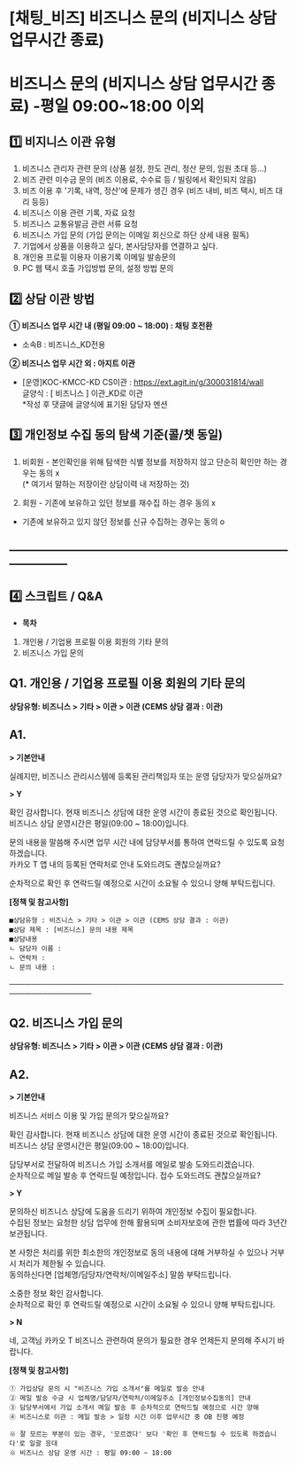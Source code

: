 # [채팅_비즈] 비즈니스 문의 (비지니스 상담 업무시간 종료)

**비즈니스 문의 (비지니스 상담 업무시간 종료) -평일 09:00~18:00 이외**
================================================

**1️⃣ 비지니스 이관 유형**
------------------

1. 비즈니스 관리자 관련 문의 (상품 설정, 한도 관리, 정산 문의, 임원 초대 등...)
2. 비즈 관련 미수금 문의 (비즈 이용료, 수수료 등 / 빌링에서 확인되지 않음)
3. 비즈 이용 후 '기록, 내역, 정산'에 문제가 생긴 경우 (비즈 내비, 비즈 택시, 비즈 대리 등등)
4. 비즈니스 이용 관련 기록, 자료 요청
5. 비즈니스 교통유발금 관련 서류 요청
6. 비즈니스 가입 문의 (가입 문의는 이메일 회신으로 하단 상세 내용 필독)
7. 기업에서 상품을 이용하고 싶다, 본사담당자를 연결하고 싶다.
8. 개인용 프로필 이용자 이용기록 이메일 발송문의
9. PC 웹 택시 호출 가입방법 문의, 설정 방법 문의

**2️⃣** **상담 이관 방법**
--------------------

**① 비즈니스 업무 시간 내 (평일 09:00 ~ 18:00) : 채팅 호전환**

* 소속B : 비즈니스\_KD전용

**② 비즈니스 업무 시간 외 : 아지트 이관**

* [운영]KOC-KMCC-KD CS이관 : <https://ext.agit.in/g/300031814/wall>  
  글양식 : [ 비즈니스 ] 이관\_KD로 이관  
  \*작성 후 댓글에 글양식에 표기된 담당자 멘션

**3️⃣ 개인정보 수집 동의 탐색 기준(콜/챗 동일)**
--------------------------------

1. 비회원 - 본인확인을 위해 탐색한 식별 정보를 저장하지 않고 단순히 확인만 하는 경우는 동의 x  
(\* 여기서 말하는 저장이란 상담이력 내 저장하는 것)

2. 회원 - 기존에 보유하고 있던 정보를 재수집 하는 경우 동의 x   
- 기존에 보유하고 있지 않던 정보를 신규 수집하는 경우는 동의 o

**―****―****―****―****―****―****―****―****―****―****―****―****―****―****―****―****―****―****―****―****―****―****―****―****―****―****―****―****―**
-------------------------------------------------------------------------------------------------------------------------------------------------

**4️⃣** **스크립트 / Q&A**
----------------------

* **목차**

1. 개인용 / 기업용 프로필 이용 회원의 기타 문의
2. 비즈니스 가입 문의

**Q1. 개인용 / 기업용 프로필 이용 회원의 기타 문의**
----------------------------------

**상담유형: 비즈니스 > 기타 > 이관 > 이관 (CEMS 상담 결과 : 이관)**

**A1.**
-------

**> 기본안내**

실례지만, 비즈니스 관리시스템에 등록된 관리책임자 또는 운영 담당자가 맞으실까요?

**> Y**

확인 감사합니다. 현재 비즈니스 상담에 대한 운영 시간이 종료된 것으로 확인됩니다.   
비즈니스 상담 운영시간은 평일(09:00 ~ 18:00)입니다.  
  
문의 내용을 말씀해 주시면 업무 시간 내에 담당부서를 통하여 연락드릴 수 있도록 요청하겠습니다.   
카카오 T 앱 내의 등록된 연락처로 안내 도와드려도 괜찮으실까요?  
  
순차적으로 확인 후 연락드릴 예정으로 시간이 소요될 수 있으니 양해 부탁드립니다.

**[정책 및 참고사항]**

```
■상담유형 : 비즈니스 > 기타 > 이관 > 이관 (CEMS 상담 결과 : 이관)   
■상담 제목 : [비즈니스] 문의 내용 제목   
■상담내용   
ㄴ 담당자 이름 :   
ㄴ 연락처 :   
ㄴ 문의 내용 :
```

─────────────────────────────────────────────────────────────────

**Q2. 비즈니스 가입 문의**
------------------

**상담유형: 비즈니스 > 기타 > 이관 > 이관 (CEMS 상담 결과 : 이관)**

**A2.**
-------

**> 기본안내**

비즈니스 서비스 이용 및 가입 문의가 맞으실까요?   
  
확인 감사합니다. 현재 비즈니스 상담에 대한 운영 시간이 종료된 것으로 확인됩니다.   
비즈니스 상담 운영시간은 평일(09:00 ~ 18:00)입니다.

담당부서로 전달하여 비즈니스 가입 소개서를 메일로 발송 도와드리겠습니다.   
순차적으로 메일 발송 후 연락드릴 예정입니다. 접수 도와드려도 괜찮으실까요?

**> Y**

문의하신 비즈니스 상담에 도움을 드리기 위하여 개인정보 수집이 필요합니다.   
수집된 정보는 요청한 상담 업무에 한해 활용되며 소비자보호에 관한 법률에 따라 3년간 보관됩니다.  
  
본 사항은 처리를 위한 최소한의 개인정보로 동의 내용에 대해 거부하실 수 있으나 거부 시 처리가 제한될 수 있습니다.   
동의하신다면 [업체명/담당자/연락처/이메일주소] 말씀 부탁드립니다.   
  
소중한 정보 확인 감사합니다.   
순차적으로 확인 후 연락드릴 예정으로 시간이 소요될 수 있으니 양해 부탁드립니다.

**> N**

네, 고객님 카카오 T 비즈니스 관련하여 문의가 필요한 경우 언제든지 문의해 주시기 바랍니다.

**[정책 및 참고사항]**

```
① 가입상담 문의 시 "비즈니스 가입 소개서"를 메일로 발송 안내  
② 메일 발송 수긍 시 업체명/담당자/연락처/이메일주소 [개인정보수집동의] 안내   
③ 담당부서에서 가입 소개서 메일 발송 후 순차적으로 연락드릴 예정으로 시간 양해  
④ 비즈니스로 이관 : 메일 발송 > 일정 시간 이후 업무시간 중 OB 진행 예정    
  
※ 잘 모르는 부분이 있는 경우, '모르겠다' 보다 '확인 후 연락드릴 수 있도록 하겠습니다'로 일괄 응대    
※ 비즈니스 상담 운영 시간 : 평일 09:00 ~ 18:00
```